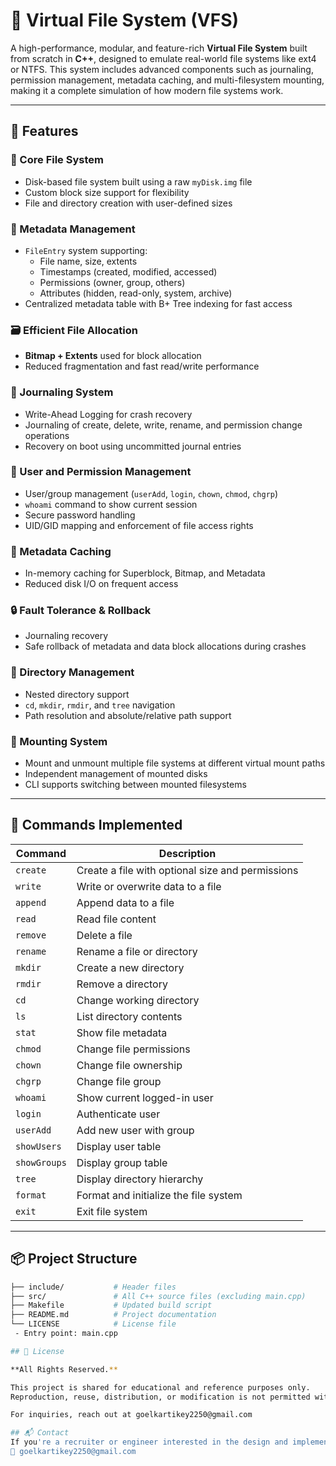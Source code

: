 # 📂 Virtual File System (VFS)

A high-performance, modular, and feature-rich **Virtual File System** built from scratch in **C++**, designed to emulate real-world file systems like ext4 or NTFS. This system includes advanced components such as journaling, permission management, metadata caching, and multi-filesystem mounting, making it a complete simulation of how modern file systems work.

---

## 🚀 Features

### 🧱 Core File System
- Disk-based file system built using a raw `myDisk.img` file
- Custom block size support for flexibility
- File and directory creation with user-defined sizes

### 📂 Metadata Management
- `FileEntry` system supporting:
  - File name, size, extents
  - Timestamps (created, modified, accessed)
  - Permissions (owner, group, others)
  - Attributes (hidden, read-only, system, archive)
- Centralized metadata table with B+ Tree indexing for fast access

### 🗃️ Efficient File Allocation
- **Bitmap + Extents** used for block allocation
- Reduced fragmentation and fast read/write performance

### 📌 Journaling System
- Write-Ahead Logging for crash recovery
- Journaling of create, delete, write, rename, and permission change operations
- Recovery on boot using uncommitted journal entries

### 👥 User and Permission Management
- User/group management (`userAdd`, `login`, `chown`, `chmod`, `chgrp`)
- `whoami` command to show current session
- Secure password handling
- UID/GID mapping and enforcement of file access rights

### 🧠 Metadata Caching
- In-memory caching for Superblock, Bitmap, and Metadata
- Reduced disk I/O on frequent access

### 🔒 Fault Tolerance & Rollback
- Journaling recovery
- Safe rollback of metadata and data block allocations during crashes

### 🌳 Directory Management
- Nested directory support
- `cd`, `mkdir`, `rmdir`, and `tree` navigation
- Path resolution and absolute/relative path support

### 🧩 Mounting System
- Mount and unmount multiple file systems at different virtual mount paths
- Independent management of mounted disks
- CLI supports switching between mounted filesystems

---

## 📘 Commands Implemented

| Command       | Description |
|---------------|-------------|
| `create`      | Create a file with optional size and permissions |
| `write`       | Write or overwrite data to a file |
| `append`      | Append data to a file |
| `read`        | Read file content |
| `remove`      | Delete a file |
| `rename`      | Rename a file or directory |
| `mkdir`       | Create a new directory |
| `rmdir`       | Remove a directory |
| `cd`          | Change working directory |
| `ls`          | List directory contents |
| `stat`        | Show file metadata |
| `chmod`       | Change file permissions |
| `chown`       | Change file ownership |
| `chgrp`       | Change file group |
| `whoami`      | Show current logged-in user |
| `login`       | Authenticate user |
| `userAdd`     | Add new user with group |
| `showUsers`   | Display user table |
| `showGroups`  | Display group table |
| `tree`        | Display directory hierarchy |
| `format`      | Format and initialize the file system |
| `exit`        | Exit file system |

---

## 📦 Project Structure

```bash
├── include/           # Header files
├── src/               # All C++ source files (excluding main.cpp)
├── Makefile           # Updated build script
├── README.md          # Project documentation
└── LICENSE            # License file
 - Entry point: main.cpp

## 📄 License

**All Rights Reserved.**

This project is shared for educational and reference purposes only.
Reproduction, reuse, distribution, or modification is not permitted without prior written consent from the author.

For inquiries, reach out at goelkartikey2250@gmail.com

## 📬 Contact
If you're a recruiter or engineer interested in the design and implementation of this file system, feel free to reach out:
📧 goelkartikey2250@gmail.com

